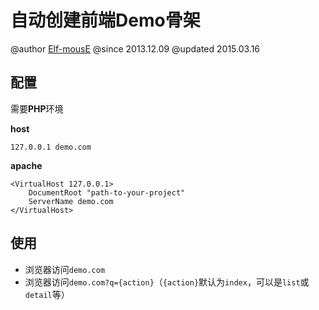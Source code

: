 自动创建前端Demo骨架
====================

@author [Elf-mousE](http://elf-mouse.me/)
@since 2013.12.09
@updated 2015.03.16

配置
----

需要**PHP**环境

**host**

	127.0.0.1 demo.com

**apache**

	<VirtualHost 127.0.0.1>
		DocumentRoot "path-to-your-project"
		ServerName demo.com
	</VirtualHost>

使用
----

- 浏览器访问`demo.com`
- 浏览器访问`demo.com?q={action}`（`{action}`默认为`index`，可以是`list`或`detail`等）
